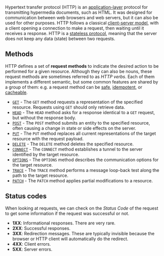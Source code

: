 Hypertext transfer protocol (HTTP) is an [application-layer](7.%20Application.md) protocol for transmitting hypermedia documents, such as HTML. It was designed for communication between web browsers and web servers, but it can also be used for other purposes. HTTP follows a classical [client-server model](https://en.wikipedia.org/wiki/Client%E2%80%93server_model), with a client opening a connection to make a request, then waiting until it receives a response. HTTP is a [stateless protocol](https://en.wikipedia.org/wiki/Stateless_protocol), meaning that the server does not keep any data (state) between two requests.

## Methods
HTTP defines a set of **request methods** to indicate the desired action to be performed for a given resource. Although they can also be nouns, these request methods are sometimes referred to as _HTTP verbs_. Each of them implements a different semantic, but some common features are shared by a group of them: e.g. a request method can be [safe](https://developer.mozilla.org/en-US/docs/Glossary/Safe/HTTP), [idempotent](https://developer.mozilla.org/en-US/docs/Glossary/Idempotent), or [cacheable](https://developer.mozilla.org/en-US/docs/Glossary/Cacheable).
- [`GET`](https://developer.mozilla.org/en-US/docs/Web/HTTP/Methods/GET) - The `GET` method requests a representation of the specified resource. Requests using `GET` should only retrieve data.
- [`HEAD`](https://developer.mozilla.org/en-US/docs/Web/HTTP/Methods/HEAD) - The `HEAD` method asks for a response identical to a `GET` request, but without the response body.
- [`POST`](https://developer.mozilla.org/en-US/docs/Web/HTTP/Methods/POST) - The `POST` method submits an entity to the specified resource, often causing a change in state or side effects on the server.
- [`PUT`](https://developer.mozilla.org/en-US/docs/Web/HTTP/Methods/PUT) - The `PUT` method replaces all current representations of the target resource with the request payload.
- [`DELETE`](https://developer.mozilla.org/en-US/docs/Web/HTTP/Methods/DELETE) - The `DELETE` method deletes the specified resource.
- [`CONNECT`](https://developer.mozilla.org/en-US/docs/Web/HTTP/Methods/CONNECT) - The `CONNECT` method establishes a tunnel to the server identified by the target resource.
- [`OPTIONS`](https://developer.mozilla.org/en-US/docs/Web/HTTP/Methods/OPTIONS) - The `OPTIONS` method describes the communication options for the target resource.
- [`TRACE`](https://developer.mozilla.org/en-US/docs/Web/HTTP/Methods/TRACE) - The `TRACE` method performs a message loop-back test along the path to the target resource.
- [`PATCH`](https://developer.mozilla.org/en-US/docs/Web/HTTP/Methods/PATCH) - The `PATCH` method applies partial modifications to a resource.

## Status codes
When looking at requests, we can check on the _Status Code_ of the request to get some information if the request was successful or not.
- **1XX**: Informational responses. There are very rare.
- **2XX**: Successful responses.
- **3XX**: Redirection messages. These are typically invisible because the browser or HTTP client will automatically do the redirect.
- **4XX**: Client errors. 
- **5XX**: Server errors.